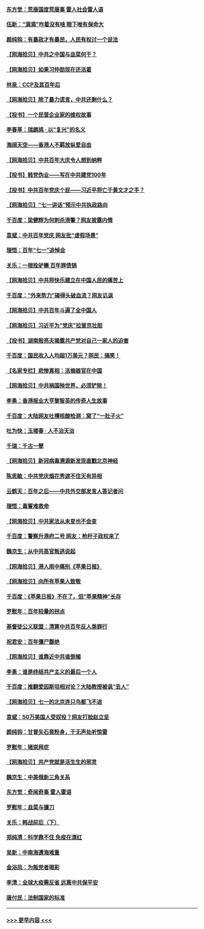 #### [东方觉：荒唐国度荒唐事 雷人社会雷人语](../pages/nsc993/n13075917.md?t=07082151) 
#### [伍新：“滴滴”咋着没有啥 眼下唯有保命大](../pages/nsc993/n13075894.md?t=07082151) 
#### [颜纯钩：有暴政才有暴民，人民有权讨一个说法](../pages/nsc993/n13075734.md?t=07082151) 
#### [【网海拾贝】中共之中国与韭菜何干？](../pages/nsc993/n13075428.md?t=07082151) 
#### [【网海拾贝】如果习仲勋现在还活着](../pages/nsc993/n13073410.md?t=07082151) 
#### [林泉：CCP及其百年后](../pages/nsc993/n13073226.md?t=07082151) 
#### [【网海拾贝】除了暴力谎言，中共还剩什么？](../pages/nsc993/n13071082.md?t=07082151) 
#### [【投书】一个民营企业家的维权故事](../pages/nsc993/n13070932.md?t=07082151) 
#### [李春草：瑞鹧鸪 · 以“复兴”的名义](../pages/nsc993/n13069984.md?t=07082151) 
#### [海阔天空——香港人不羁放纵爱自由](../pages/nsc993/n13069407.md?t=07082151) 
#### [【网海拾贝】中共百年大庆令人想到纳粹](../pages/nsc993/n13068483.md?t=07082151) 
#### [【投书】贱党伪业——写在中共建党100年](../pages/nsc993/n13067843.md?t=07082151) 
#### [【投书】中共百年党庆个屁——习近平将亡于黄文才之手？](../pages/nsc993/n13067425.md?t=07082151) 
#### [【网海拾贝】“七一讲话”预示中共执政路向](../pages/nsc993/n13066434.md?t=07082151) 
#### [千百度：梁健辉为何刺杀港警？网友披露内情](../pages/nsc993/n13066979.md?t=07082151) 
#### [袁斌：中共百年党庆 网友批“虚假场景”](../pages/nsc993/n13066385.md?t=07082151) 
#### [理悟：百年“七一”追悼会](../pages/nsc993/n13066106.md?t=07082151) 
#### [关乐：一根拴驴橛 百年罪债锅](../pages/nsc993/n13066089.md?t=07082151) 
#### [【网海拾贝】中共将快乐建立在中国人民的痛苦上](../pages/nsc993/n13064939.md?t=07082151) 
#### [千百度：“外来势力”碰得头破血流？网友讥讽](../pages/nsc993/n13064878.md?t=07082151) 
#### [【网海拾贝】中共百年斗遍了全中国人](../pages/nsc993/n13060020.md?t=07082151) 
#### [【网海拾贝】习近平为“党庆”拉普京壮胆](../pages/nsc993/n13057781.md?t=07082151) 
#### [【投书】湖南殷亮夫揭露共产党对自己一家人的迫害](../pages/nsc993/n13057744.md?t=07082151) 
#### [千百度：国民收入人均超1万美元？网民：搞笑！](../pages/nsc993/n13057692.md?t=07082151) 
#### [【名家专栏】悲惨真相：活摘器官在中国](../pages/nsc993/n13056611.md?t=07082151) 
#### [【网海拾贝】中共祸国殃世界，必须铲除！](../pages/nsc993/n13056011.md?t=07082151) 
#### [李勇：香港报业大亨黎智英的传奇人生故事](../pages/nsc993/n13055258.md?t=07082151) 
#### [千百度：大陆网友吐槽核酸检测：窝了“一肚子火”](../pages/nsc993/n13055194.md?t=07082151) 
#### [吐为快：玉楼春 · 人不治天治](../pages/nsc993/n13054028.md?t=07082151) 
#### [千瑞：千古一孽](../pages/nsc993/n13054016.md?t=07082151) 
#### [【网海拾贝】新冠病毒溯源新发现直戳北京神经](../pages/nsc993/n13052425.md?t=07082151) 
#### [陈思敏：中共党庆烟花秀遮不住天有异相](../pages/nsc993/n13052020.md?t=07082151) 
#### [云鹤天：百年之后——中共外交部发言人答记者问](../pages/nsc993/n13051604.md?t=07082151) 
#### [理悟：毒誓难救命](../pages/nsc993/n13051601.md?t=07082151) 
#### [【网海拾贝】中共家法从未变也不会变](../pages/nsc993/n13050366.md?t=07082151) 
#### [千百度：警察升港府二号 网友：枪杆子政权来了](../pages/nsc993/n13050261.md?t=07082151) 
#### [魏京生：从中共高官叛逃说起](../pages/nsc993/n13048997.md?t=07082151) 
#### [【网海拾贝】港人雨中痛别《苹果日报》](../pages/nsc993/n13048941.md?t=07082151) 
#### [【网海拾贝】向所有苹果人致敬](../pages/nsc993/n13046795.md?t=07082151) 
#### [千百度：《苹果日报》不在了，但“苹果精神”长存](../pages/nsc993/n13046703.md?t=07082151) 
#### [罗慰年：百年较量的拐点](../pages/nsc993/n13046542.md?t=07082151) 
#### [基督徒公义联盟：清算中共百年反人类罪行](../pages/nsc993/n13046499.md?t=07082151) 
#### [祝君安：百年僵尸罄绝](../pages/nsc993/n13045595.md?t=07082151) 
#### [【网海拾贝】谁靠近中共谁倒楣](../pages/nsc993/n13044667.md?t=07082151) 
#### [李勇：谁是终结共产主义的最后一个人](../pages/nsc993/n13044397.md?t=07082151) 
#### [千百度：推翻爱因斯坦相对论？大陆教授被讽“丢人”](../pages/nsc993/n13043908.md?t=07082151) 
#### [【网海拾贝】七一的北京连只鸟都飞不进](../pages/nsc993/n13041377.md?t=07082151) 
#### [袁斌：50万美国人受奴役？网友打脸赵立坚](../pages/nsc993/n13041330.md?t=07082151) 
#### [颜纯钩：甘冒矢石竟粉身，于无声处听惊雷](../pages/nsc993/n13041140.md?t=07082151) 
#### [罗慰年：猪崇拜症](../pages/nsc993/n13041071.md?t=07082151) 
#### [【网海拾贝】共产党就是活生生的邪灵](../pages/nsc993/n13036627.md?t=07082151) 
#### [魏京生：中美俄新三角关系](../pages/nsc993/n13035986.md?t=07082151) 
#### [东方觉：奇闻奇事 雷人雷语](../pages/nsc993/n13035878.md?t=07082151) 
#### [罗慰年：韭菜与镰刀](../pages/nsc993/n13034374.md?t=07082151) 
#### [关乐：韩战前后（下）](../pages/nsc993/n13034113.md?t=07082151) 
#### [郑纯清：科学靠不住 免疫在漂红](../pages/nsc993/n13034093.md?t=07082151) 
#### [吴新：中南海遭海难重](../pages/nsc993/n13034084.md?t=07082151) 
#### [金浴凤：为叛党者喝彩](../pages/nsc993/n13034058.md?t=07082151) 
#### [李清：全球大疫需反省 远离中共保平安](../pages/nsc993/n13033784.md?t=07082151) 
#### [唐付民：法制国家的标准](../pages/nsc993/n13032944.md?t=07082151) 

----
#### [ >>> 更早内容 <<< ](../indexes/nsc993-earlier.md)
